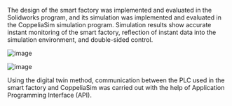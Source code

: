 The design of the smart factory was implemented and evaluated in the Solidworks program, and its simulation was implemented and evaluated in the CoppeliaSim simulation program.
Simulation results show accurate instant monitoring of the smart factory, reflection of instant data into the simulation environment, and double-sided control.


![image](https://github.com/cnytklc/Digital-Twin-of-Smart-Factory/assets/159593248/b4c467c8-9f0d-49f2-bcbc-39568b439908)

![image](https://github.com/cnytklc/Digital-Twin-of-Smart-Factory/assets/159593248/a33d1791-5a87-4691-8236-36efec6f1ebe)

Using the digital twin method, communication between the PLC used in the smart factory and CoppeliaSim was carried out with the help of Application Programming Interface (API).


